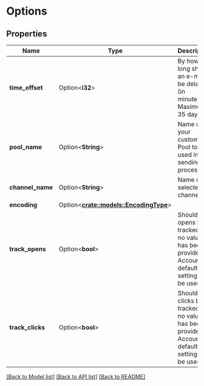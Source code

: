 # Options

## Properties

Name | Type | Description | Notes
------------ | ------------- | ------------- | -------------
**time_offset** | Option<**i32**> | By how long should an e-mail be delayed (in minutes). Maximum is 35 days. | [optional]
**pool_name** | Option<**String**> | Name of your custom IP Pool to be used in the sending process | [optional]
**channel_name** | Option<**String**> | Name of selected channel. | [optional]
**encoding** | Option<[**crate::models::EncodingType**](EncodingType.md)> |  | [optional]
**track_opens** | Option<**bool**> | Should the opens be tracked? If no value has been provided, Account's default setting will be used. | [optional]
**track_clicks** | Option<**bool**> | Should the clicks be tracked? If no value has been provided, Account's default setting will be used. | [optional]

[[Back to Model list]](../README.md#documentation-for-models) [[Back to API list]](../README.md#documentation-for-api-endpoints) [[Back to README]](../README.md)


